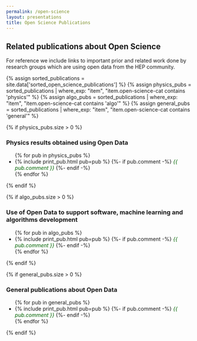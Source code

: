 ```yaml
---
permalink: /open-science
layout: presentations
title: Open Science Publications
---
```


## Related publications about Open Science

For reference we include links to important prior and related work
done by research groups which are using open data from the HEP community.

{% assign sorted_publications = site.data['sorted_open_science_publications'] %}
{% assign physics_pubs = sorted_publications | where_exp: "item", "item.open-science-cat contains 'physics'" %}
{% assign algo_pubs = sorted_publications | where_exp: "item", "item.open-science-cat contains 'algo'" %}
{% assign general_pubs = sorted_publications | where_exp: "item", "item.open-science-cat contains 'general'" %}

{% if physics_pubs.size > 0 %}
### Physics results obtained using Open Data

<ul>
  {% for pub in physics_pubs %}
    <li> {% include print_pub.html pub=pub %}
    {%- if pub.comment -%} <span style="color:darkgreen;font-style:italic;"> {{ pub.comment }}</span> {%- endif -%}
    </li>
  {% endfor %}
</ul>
{% endif %}

{% if algo_pubs.size > 0 %}
### Use of Open Data to support software, machine learning and algorithms development

<ul>
  {% for pub in algo_pubs %}
    <li> {% include print_pub.html pub=pub %}
    {%- if pub.comment -%} <span style="color:darkgreen;font-style:italic;"> {{ pub.comment }}</span> {%- endif -%}
    </li>
  {% endfor %}
</ul>
{% endif %}

{% if general_pubs.size > 0 %}
### General publications about Open Data

<ul>
  {% for pub in general_pubs %}
    <li> {% include print_pub.html pub=pub %}
    {%- if pub.comment -%} <span style="color:darkgreen;font-style:italic;"> {{ pub.comment }}</span> {%- endif -%}
    </li>
  {% endfor %}
</ul>
{% endif %}


